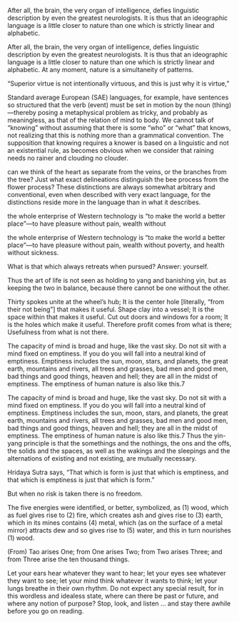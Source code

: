 After all, the brain, the very organ of intelligence, defies linguistic description by even the greatest neurologists. It is thus that an ideographic language is a little closer to nature than one which is strictly linear and alphabetic.


After all, the brain, the very organ of intelligence, defies linguistic description by even the greatest neurologists. It is thus that an ideographic language is a little closer to nature than one which is strictly linear and alphabetic. At any moment, nature is a simultaneity of patterns.


“Superior virtue is not intentionally virtuous, and this is just why it is virtue,”


Standard average European (SAE) languages, for example, have sentences so structured that the verb (event) must be set in motion by the noun (thing)—thereby posing a metaphysical problem as tricky, and probably as meaningless, as that of the relation of mind to body. We cannot talk of “knowing” without assuming that there is some “who” or “what” that knows, not realizing that this is nothing more than a grammatical convention. The supposition that knowing requires a knower is based on a linguistic and not an existential rule, as becomes obvious when we consider that raining needs no rainer and clouding no clouder.


can we think of the heart as separate from the veins, or the branches from the tree? Just what exact delineations distinguish the bee process from the flower process? These distinctions are always somewhat arbitrary and conventional, even when described with very exact language, for the distinctions reside more in the language than in what it describes.


the whole enterprise of Western technology is “to make the world a better place”—to have pleasure without pain, wealth without


the whole enterprise of Western technology is “to make the world a better place”—to have pleasure without pain, wealth without poverty, and health without sickness.


What is that which always retreats when pursued? Answer: yourself.


Thus the art of life is not seen as holding to yang and banishing yin, but as keeping the two in balance, because there cannot be one without the other.


Thirty spokes unite at the wheel’s hub; It is the center hole [literally, “from their not being”] that makes it useful. Shape clay into a vessel; It is the space within that makes it useful. Cut out doors and windows for a room; It is the holes which make it useful. Therefore profit comes from what is there; Usefulness from what is not there.


The capacity of mind is broad and huge, like the vast sky. Do not sit with a mind fixed on emptiness. If you do you will fall into a neutral kind of emptiness. Emptiness includes the sun, moon, stars, and planets, the great earth, mountains and rivers, all trees and grasses, bad men and good men, bad things and good things, heaven and hell; they are all in the midst of emptiness. The emptiness of human nature is also like this.7


The capacity of mind is broad and huge, like the vast sky. Do not sit with a mind fixed on emptiness. If you do you will fall into a neutral kind of emptiness. Emptiness includes the sun, moon, stars, and planets, the great earth, mountains and rivers, all trees and grasses, bad men and good men, bad things and good things, heaven and hell; they are all in the midst of emptiness. The emptiness of human nature is also like this.7 Thus the yin-yang principle is that the somethings and the nothings, the ons and the offs, the solids and the spaces, as well as the wakings and the sleepings and the alternations of existing and not existing, are mutually necessary.


Hridaya Sutra says, “That which is form is just that which is emptiness, and that which is emptiness is just that which is form.”


But when no risk is taken there is no freedom.


The five energies were identified, or better, symbolized, as (1) wood, which as fuel gives rise to (2) fire, which creates ash and gives rise to (3) earth, which in its mines contains (4) metal, which (as on the surface of a metal mirror) attracts dew and so gives rise to (5) water, and this in turn nourishes (1) wood.


(From) Tao arises One; from One arises Two; from Two arises Three; and from Three arise the ten thousand things.


Let your ears hear whatever they want to hear; let your eyes see whatever they want to see; let your mind think whatever it wants to think; let your lungs breathe in their own rhythm. Do not expect any special result, for in this wordless and idealess state, where can there be past or future, and where any notion of purpose? Stop, look, and listen … and stay there awhile before you go on reading.


